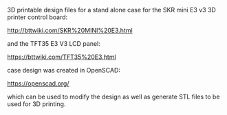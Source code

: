 3D printable design files for a stand alone case for the SKR mini E3 v3 3D printer control board:

http://bttwiki.com/SKR%20MINI%20E3.html

and the TFT35 E3 V3 LCD panel:

https://bttwiki.com/TFT35%20E3.html

case design was created in OpenSCAD:

https://openscad.org/

which can be used to modify the design as well as generate STL files to be used for 3D printing.
